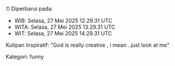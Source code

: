 ⏰ Diperbarui pada:
- WIB: Selasa, 27 Mei 2025 12.29.31 UTC
- WITA: Selasa, 27 Mei 2025 13.29.31 UTC
- WIT: Selasa, 27 Mei 2025 14.29.31 UTC

Kutipan Inspiratif:
"God is really creative , i mean ..just look at me"


Kategori: funny

